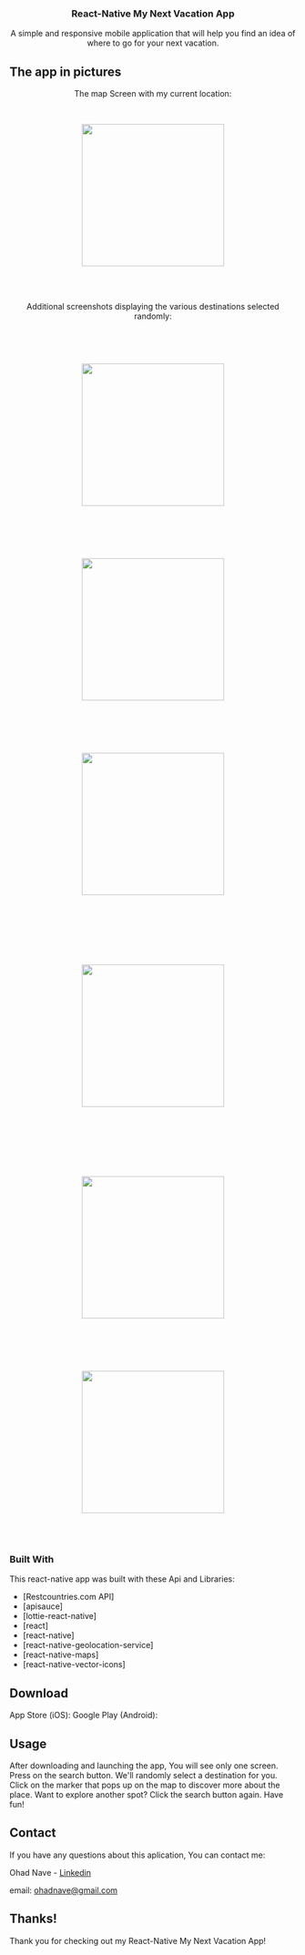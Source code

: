 
 
 
 <h3 align="center">React-Native My Next Vacation App</h3>


  <p align="center">
    A simple and responsive mobile application that will help you find an idea of where to go for your next vacation.
</p>




## The app in pictures

<p align="center">The map Screen with my current location:</p><br>
<p align="center"><img width="250" src="https://github.com/Navedms/MyNextVacation/blob/main/1.png"></p><br><br>

<p align="center">Additional screenshots displaying the various destinations selected randomly:</p><br>
<p align="center"><img style="margin: 30px;" width="250" src="https://github.com/Navedms/MyNextVacation/blob/main/2.png"></p><br><br>
<p align="center"><img width="250" src="https://github.com/Navedms/MyNextVacation/blob/main/3.png"></p><br><br>
<p align="center"><img style="margin: 30px;" width="250" src="https://github.com/Navedms/MyNextVacation/blob/main/4.png"></p><br><br>
<p align="center"><img style="margin: 30px;" width="250" src="https://github.com/Navedms/MyNextVacation/blob/main/5.png"></p><br><br>
<p align="center"><img style="margin: 30px;" width="250" src="https://github.com/Navedms/MyNextVacation/blob/main/6.png"></p><br><br>
<p align="center"><img width="250" src="https://github.com/Navedms/MyNextVacation/blob/main/7.png"></p><br><br>




### Built With

This react-native app was built with these Api and Libraries: 

* [Restcountries.com API]
* [apisauce]
* [lottie-react-native]
* [react]
* [react-native]
* [react-native-geolocation-service]
* [react-native-maps]
* [react-native-vector-icons]


## Download
App Store (iOS):
Google Play (Android):

## Usage

After downloading and launching the app, You will see only one screen. Press on the search button. We'll randomly select a destination for you. Click on the marker that pops up on the map to discover more about the place. Want to explore another spot? Click the search button again. Have fun!



## Contact

If you have any questions about this aplication, You can contact me:

Ohad Nave - [Linkedin](https://www.linkedin.com/in/ohadnave/)

email: ohadnave@gmail.com




## Thanks!
Thank you for checking out my React-Native My Next Vacation App!
